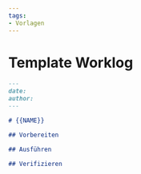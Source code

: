 ```yaml
---
tags:
- Vorlagen
---
```

# Template Worklog

```markdown
---
date:
author:
---

# {{NAME}}

## Vorbereiten

## Ausführen

## Verifizieren

```